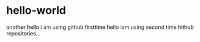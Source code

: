 # hello-world
another
hello i am using github firsttime
hello iam using second time hithub repositories...
